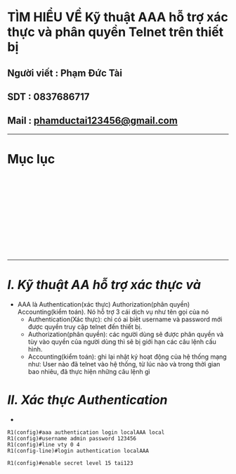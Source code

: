<!--
# h1
## h2
### h3
#### h4
##### h5
###### h6

*in nghiêng*

**bôi đậm**

***vừa in nghiêng vừa bôi đậm***

`inlide code`

```php

echo ("highlight code");

```

[Link test](https://viblo.asia/helps/cach-su-dung-markdown-bxjvZYnwkJZ)

![markdown](https://images.viblo.asia/518eea86-f0bd-45c9-bf38-d5cb119e947d.png)

* mục 3
* mục 2
* mục 1

1. item 1
2. item 2
3. item 3

***
horizonal rules

> text

{@youtube: https://www.youtube.com/watch?v=HndN6P9ke6U}
* Cài đặt nginx bằng câu lệnh sau
```php
dnf -y install nginx
```
*	Cấu hình nginx như sau
```php
vi /etc/nginx/nginx.conf

 Server{
     ...
     server_name www.srv.world;
     ...
 }
 
-->

# TÌM HIỂU VỀ Kỹ thuật AAA hỗ trợ xác thực và phân quyền Telnet trên thiết bị 
## Người viết : Phạm Đức Tài
## SDT : 0837686717
## Mail : phamductai123456@gmail.com

***
# Mục lục
# []()

## &ensp; []()

## &ensp; []()

## &ensp; []()

# []()
***
# ***I.	Kỹ thuật AA hỗ trợ xác thực và***
* AAA là Authentication(xác thực) Authorization(phân quyền) Accounting(kiểm toán). Nó hỗ trợ 3 cái dịch vụ như tên gọi của nó
    * Authentication(Xác thực): chỉ có ai biêt username và password mới được quyền truy cập telnet đến thiết bị.
    * Authorization(phân quyền): các người dùng sẽ được phân quyền và tùy vào quyền của người dùng thì sẽ bị giới hạn các câu lệnh cấu hình.
    * Accounting(kiểm toán): ghi lại nhật ký hoạt động của hệ thống mạng như: User nào đã telnet vào hệ thống, từ lúc nào và trong thời gian bao nhiêu, đã thực hiện những câu lệnh gì

# ***II.	Xác thực Authentication***
* 
```cisco
R1(config)#aaa authentication login localAAA local
R1(config)#username admin password 123456
R1(config)#line vty 0 4
R1(config-line)#login authentication localAAA
```

```cisco
R1(config)#enable secret level 15 tai123
```
